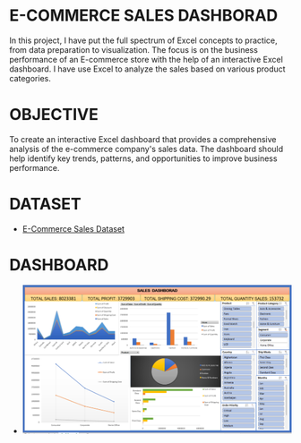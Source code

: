 # E-COMMERCE SALES DASHBORAD
 In this project, I have put the full spectrum of Excel concepts to practice, from data preparation to visualization. The focus is on the business performance of an E-commerce store with the help 
 of an interactive Excel dashboard. I have use Excel to analyze the sales based on various product categories.

# OBJECTIVE
 To create an interactive Excel dashboard that provides a comprehensive analysis of the e-commerce company's sales data. The dashboard should help identify key trends, patterns, and opportunities to improve business 
 performance.

# DATASET
- <a href="https://github.com/yashvi136/excel-project/blob/main/E-Commerce%20Dashboard.xlsx"> E-Commerce Sales Dataset </a>

# DASHBOARD
- <img src="https://github.com/yashvi136/excel-project/blob/main/SALES_DASHBOARD.png"> </img>
